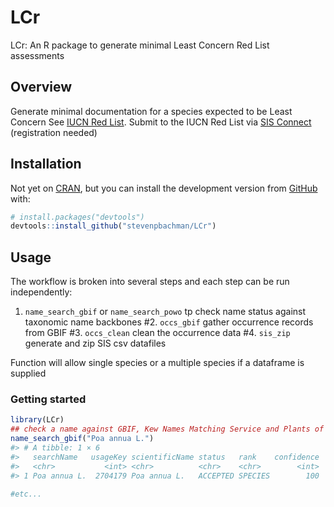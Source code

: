 
<!-- README.md is generated from README.Rmd. Please edit that file -->

# LCr

LCr: An R package to generate minimal Least Concern Red List assessments

## Overview

Generate minimal documentation for a species expected to be Least
Concern See [IUCN Red List](https://www.iucnredlist.org/). Submit to the
IUCN Red List via [SIS Connect](https://connect.iucnredlist.org/)
(registration needed)

## Installation

Not yet on [CRAN](https://CRAN.R-project.org), but you can install the
development version from [GitHub](https://github.com/) with:

``` r
# install.packages("devtools")
devtools::install_github("stevenpbachman/LCr")
```

## Usage

The workflow is broken into several steps and each step can be run
independently:

1.  `name_search_gbif` or `name_search_powo` tp check name status
    against taxonomic name backbones \#2. `occs_gbif` gather occurrence
    records from GBIF \#3. `occs_clean` clean the occurrence data \#4.
    `sis_zip` generate and zip SIS csv datafiles

Function will allow single species or a multiple species if a dataframe
is supplied

### Getting started

``` r
library(LCr)
## check a name against GBIF, Kew Names Matching Service and Plants of the World Online
name_search_gbif("Poa annua L.")
#> # A tibble: 1 × 6
#>   searchName   usageKey scientificName status   rank    confidence
#>   <chr>           <int> <chr>          <chr>    <chr>        <int>
#> 1 Poa annua L.  2704179 Poa annua L.   ACCEPTED SPECIES        100

#etc...
```
